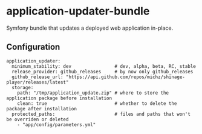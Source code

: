 application-updater-bundle
==========================

Symfony bundle that updates a deployed web application in-place.


Configuration
-------------

    application_updater:
      minimum_stability: dev                # dev, alpha, beta, RC, stable
      release_provider: github_releases     # by now only github_releases
      github_release_url: "https://api.github.com/repos/michz/shinage-player/releases/latest"
      storage:
        path: "/tmp/application_update.zip" # where to store the application package before installation
        clean: true                         # whether to delete the package after installation
      protected_paths:                      # files and paths that won't be overriden or deleted
        - "app/config/parameters.yml"


